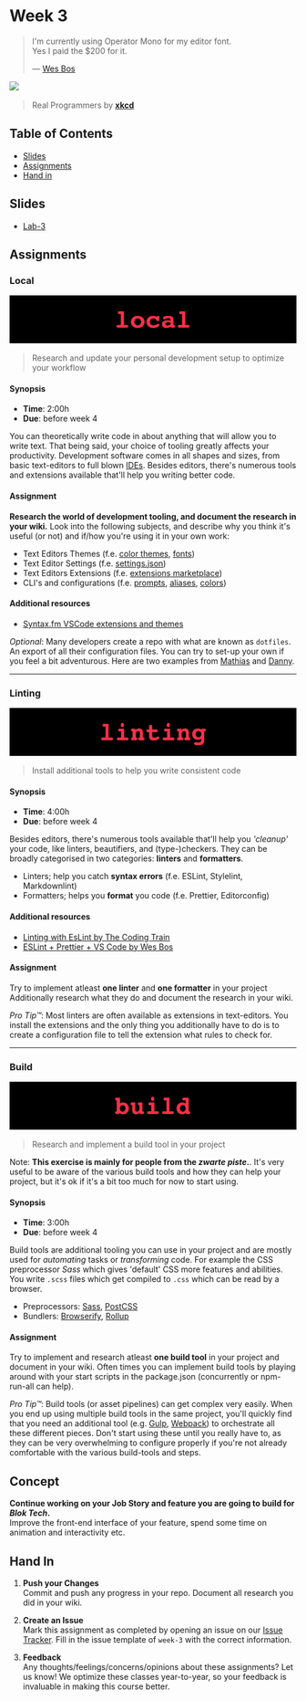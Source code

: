 # Week 3

> I'm currently using Operator Mono for my editor font.  
> Yes I paid the $200 for it.  
>
> — [Wes Bos](https://wesbos.com/uses)

[![](https://imgs.xkcd.com/comics/real_programmers.png)](https://xkcd.com/378/)

> Real Programmers by [**xkcd**](https://xkcd.com)

## Table of Contents

* [Slides](#slides)
* [Assignments](#assignments)
* [Hand in](#hand-in)

## Slides

* [Lab-3][lab3]

## Assignments

### Local

![Local Banner](assets/banners/banner-local.jpg)

> Research and update your personal development setup to optimize your workflow

#### Synopsis

- **Time**: 2:00h
- **Due**: before week 4

You can theoretically write code in about anything that will allow you to write
text. That being said, your choice of tooling greatly affects your productivity.
Development software comes in all shapes and sizes, from basic text-editors to
full blown [IDEs](https://www.codecademy.com/articles/what-is-an-ide). Besides
editors, there's numerous tools and extensions available that'll help you writing better code.

#### Assignment

**Research the world of development tooling, and document the research in your
wiki.** Look into the following subjects, and describe why you think it's useful
(or not) and if/how you're using it in your own work:

- Text Editors Themes (f.e. [color themes][color], [fonts](fonts))
- Text Editor Settings (f.e. [settings.json][settings])
- Text Editors Extensions (f.e. [extensions marketplace][extensions])
- CLI's and configurations (f.e. [prompts][prompt], [aliases][alias], [colors][])

#### Additional resources

* [Syntax.fm VSCode extensions and themes](https://syntax.fm/show/161/hasty-treat-vscode-extensions-and-themes)

_Optional_: Many developers create a repo with what are known as `dotfiles`. An export of all their configuration files. You can try to set-up your own if you feel a bit adventurous. Here are two examples from [Mathias][mathias] and [Danny][danny].

---

### Linting

![Linting Banner](assets/banners/banner-linting.jpg)

> Install additional tools to help you write consistent code

#### Synopsis

- **Time**: 4:00h
- **Due**: before week 4

Besides editors, there's numerous tools available that'll help you _'cleanup'_ your code, like linters, beautifiers, and (type-)checkers. They can be broadly categorised  in two categories: **linters** and **formatters**. 

* Linters; help you catch **syntax errors** (f.e. ESLint, Stylelint, Markdownlint)
* Formatters; helps you **format** you code (f.e. Prettier, Editorconfig)

#### Additional resources

* [Linting with EsLint by The Coding Train](https://www.youtube.com/watch?v=clzTwZgMlqE)
* [ESLint + Prettier + VS Code by Wes Bos](https://www.youtube.com/watch?v=lHAeK8t94as)

#### Assignment

Try to implement atleast **one linter** and **one formatter** in your project Additionally research what they do and document the research in your wiki. 

_Pro Tip™_: Most linters are often available as extensions in text-editors. You install the extensions and the only thing you additionally have to do is to create a configuration file to tell the extension what rules to check for.

---

### Build

![Build Banner](assets/banners/banner-build.jpg)

> Research and implement a build tool in your project

Note: **This exercise is mainly for people from the _zwarte piste_.**. It's very useful to be aware of the various build tools and how they can help your project, but it's ok if it's a bit too much for now to start using.

#### Synopsis

- **Time**: 3:00h
- **Due**: before week 4

Build tools are additional tooling you can use in your project and are mostly used for _automating_ tasks or _transforming_ code. For example the CSS preprocessor _Sass_ which gives 'default' CSS more features and abilities. You write `.scss` files which get compiled to `.css` which can be read by a browser.

* Preprocessors: [Sass][sass], [PostCSS][postcss]
* Bundlers: [Browserify][browserify], [Rollup][rollup]

#### Assignment

Try to implement and research atleast **one build tool** in your project and  document in your wiki. Often times you can implement build tools by playing around with your start scripts in the package.json (concurrently or npm-run-all can help). 

_Pro Tip™_: Build tools (or asset pipelines) can get complex very easily. When you end up using multiple build tools in the same project, you'll quickly find that you need an additional tool (e.g. [Gulp][gulp], [Webpack][webpack]) to orchestrate all these different pieces. Don't start using these until you really have to, as they can be very overwhelming to configure properly if you're not already comfortable with the various build-tools and steps.

## Concept

**Continue working on your Job Story and feature you are going to build for _Blok Tech_.**  
Improve the front-end interface of your feature, spend some time on animation and interactivity etc.

## Hand In

1. **Push your Changes**  
   Commit and push any progress in your repo. Document all research you did in
   your wiki.

2. **Create an Issue**  
   Mark this assignment as completed by opening an issue on our
   [Issue Tracker](https://github.com/cmda-bt/pt-course-20-21/issues/new/choose).
   Fill in the issue template of `week-3` with the correct information.

3. **Feedback**  
   Any thoughts/feelings/concerns/opinions about these assignments? Let us know!
   We optimize these classes year-to-year, so your feedback is invaluable in
   making this course better.

[color]: https://code.visualstudio.com/docs/getstarted/themes
[fonts]: https://coding-fonts.css-tricks.com
[settings]: https://code.visualstudio.com/docs/getstarted/settings
[extensions]: https://marketplace.visualstudio.com
[prompt]: https://github.com/denysdovhan/spaceship-prompt
[alias]: http://zsh.sourceforge.net/Intro/intro_8.html
[colors]: https://osxdaily.com/2013/02/05/improve-terminal-appearance-mac-os-x/
[mathias]: https://github.com/mathiasbynens/dotfiles
[danny]: https://github.com/dandevri/dotfil.es
[webpack]: https://webpack.js.org/guides/getting-started/
[gulp]: https://gulpjs.com
[sass]: https://sass-lang.com
[postcss]: https://postcss.org
[browserify]: http://browserify.org
[rollup]: https://www.rollupjs.org/guide/en/
[lab3]: /slides/pt_20-21_lab-3.pdf